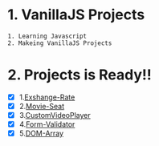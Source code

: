 # 1. VanillaJS Projects

    1. Learning Javascript
    2. Makeing VanillaJS Projects

# 2. Projects is Ready!!

- [x] 1.[Exshange-Rate]()
- [x] 2.[Movie-Seat]()
- [x] 3.[CustomVideoPlayer]()
- [x] 4.[Form-Validator]()
- [x] 5.[DOM-Array]()